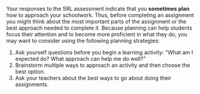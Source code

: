 Your responses to the SRL assessment indicate that you **sometimes plan** how to approach your schoolwork. Thus, before completing an assignment you might think about the most important parts of the assignment or the best approach needed to complete it. Because planning can help students focus their attention and to become more proficient in what they do, you may want to consider using the following planning strategies:

1. Ask yourself questions before you begin a learning activity: "What am I expected do?	What approach can help me do well?" 
2. Brainstorm multiple ways to approach an activity and then choose the best option.
3. Ask your teachers about the best ways to go about doing their assignments.
